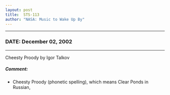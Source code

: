 ```yaml
---
layout: post
title:  STS-113
author: "NASA: Music to Wake Up By"
---
```


----
### DATE: December 02, 2002
----
Cheesty Proody by Igor Talkov

##### Comment:
* Cheesty Proody (phonetic spelling), which means Clear Ponds in Russian,
